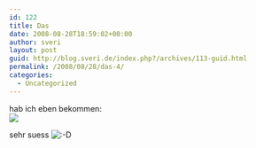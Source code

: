 ```yaml
---
id: 122
title: Das
date: 2008-08-28T18:59:02+00:00
author: sveri
layout: post
guid: http://blog.sveri.de/index.php?/archives/113-guid.html
permalink: /2008/08/28/das-4/
categories:
  - Uncategorized
---
```

hab ich eben bekommen:  
![](http://sveri.net/bilder/radieschen_vs_biene.jpg)

sehr suess <img src="http://blog.sveri.net/templates/default/img/emoticons/laugh.png" alt=":-D" style="display: inline; vertical-align: bottom;" class="emoticon" />